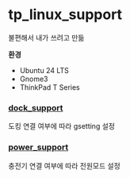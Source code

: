 # tp_linux_support

불편해서 내가 쓰려고 만듦

**환경**
- Ubuntu 24 LTS
- Gnome3
- ThinkPad T Series

### [dock_support](https://github.com/thinker99k/tp_linux_support/blob/main/dock_support/README.md)
도킹 연결 여부에 따라 gsetting 설정

### [power_support](https://github.com/thinker99k/tp_linux_support/blob/main/power_support/README.md)
충전기 연결 여부에 따라 전원모드 설정
